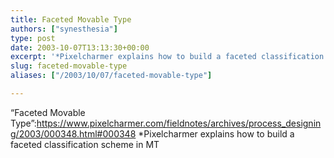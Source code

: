 ```yaml
---
title: Faceted Movable Type
authors: ["synesthesia"]
type: post
date: 2003-10-07T13:13:30+00:00
excerpt: '*Pixelcharmer explains how to build a faceted classification scheme in MT'
slug: faceted-movable-type 
aliases: ["/2003/10/07/faceted-movable-type"]

---
```

&#8220;Faceted Movable Type&#8221;:https://www.pixelcharmer.com/fieldnotes/archives/process_designing/2003/000348.html#000348 *Pixelcharmer explains how to build a faceted classification scheme in MT